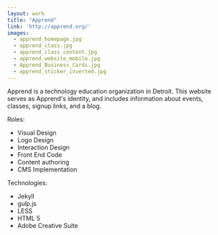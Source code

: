 ```yaml
---
layout: work
title: "Apprend"
link: 'http://apprend.org/'
images: 
  - apprend_homepage.jpg
  - apprend_class.jpg
  - apprend_class_content.jpg
  - apprend_website_mobile.jpg
  - Apprend_Business_Cards.jpg
  - apprend_sticker_inverted.jpg
---
```


Apprend is a technology education organization in Detroit. This website serves as Apprend's identity, and includes information about events, classes, signup links, and a blog. 

Roles:

  * Visual Design
  * Logo Design
  * Interaction Design
  * Front End Code
  * Content authoring
  * CMS Implementation
  
Technologies: 

  * Jekyll
  * gulp.js
  * LESS
  * HTML 5
  * Adobe Creative Suite